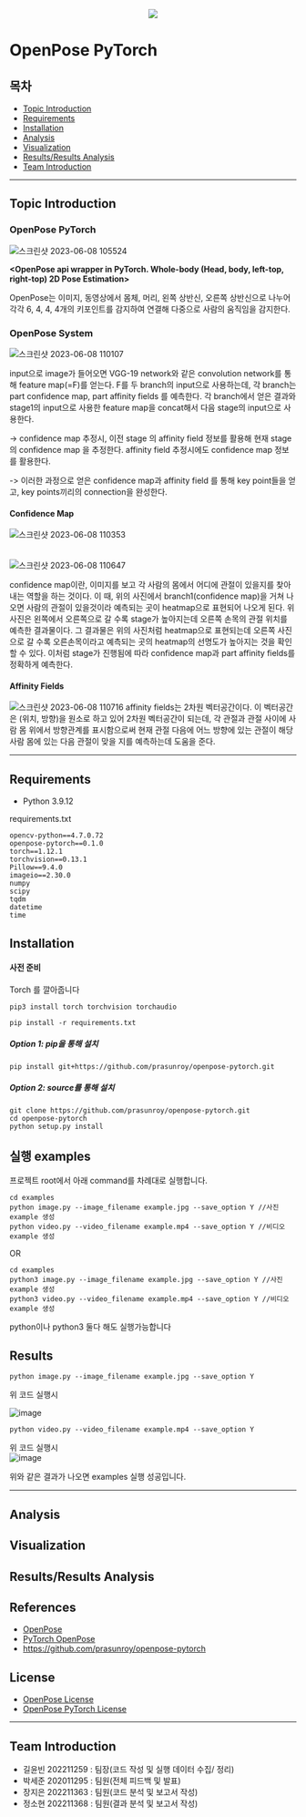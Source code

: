 <p align='center'>
  <img src='https://github.com/prasunroy/openpose-pytorch/raw/master/assets/image_1.jpg' />
</p>


# OpenPose PyTorch
## 목차

* [Topic Introduction](#topic-introduction)
* [Requirements](#requirements)
* [Installation](#installation)
* [Analysis](#analysis)
* [Visualization](#visualization)
* [Results/Results Analysis](#results-results-analysis)
* [Team Introduction](#team-introduction)

---


## Topic Introduction 
### OpenPose PyTorch
![스크린샷 2023-06-08 105524](https://github.com/opensw23-lucky2022/opensw23_lucky2022_project/assets/127183125/e8a7a62c-5eab-44b6-9263-c63f49ad5422)

**<OpenPose api wrapper in PyTorch. Whole-body (Head, body, left-top, right-top) 2D Pose Estimation>**

OpenPose는 이미지, 동영상에서 몸체, 머리, 왼쪽 상반신, 오른쪽 상반신으로 나누어 각각 6, 4, 4, 4개의 키포인트를 감지하여 연결해 다중으로 사람의 움직임을 감지한다.

### OpenPose System

![스크린샷 2023-06-08 110107](https://github.com/opensw23-lucky2022/opensw23_lucky2022_project/assets/127183125/2896f944-e56a-46c5-bdec-d93fec9cfe5d)

input으로 image가 들어오면 VGG-19 network와 같은 convolution network를 통해 feature map(=F)를 얻는다. F를 두 branch의 input으로 사용하는데, 각 branch는 part confidence map, part affinity fields 를 예측한다. 각 branch에서 얻은 결과와 stage1의 input으로 사용한 feature map을 concat해서 다음 stage의 input으로 사용한다.

-> confidence map 추정시, 이전 stage 의 affinity field 정보를 활용해 현재 stage 의 confidence map 을 추정한다. affinity field 추정시에도 confidence map 정보를 활용한다.

-> 이러한 과정으로 얻은 confidence map과 affinity field 를 통해 key point들을 얻고, key points끼리의 connection을 완성한다.

#### Confidence Map

![스크린샷 2023-06-08 110353](https://github.com/opensw23-lucky2022/opensw23_lucky2022_project/assets/127183125/2d5e2267-52bc-41f1-8a97-a805dd9d23b9)
<br/><br/><br/>
![스크린샷 2023-06-08 110647](https://github.com/opensw23-lucky2022/opensw23_lucky2022_project/assets/127183125/9a7a9b58-8f28-4361-b364-d995ea754cdf)

confidence map이란, 이미지를 보고 각 사람의 몸에서 어디에 관절이 있을지를 찾아내는 역할을 하는 것이다.  이 때, 위의 사진에서 branch1(confidence map)을 거쳐 나오면 사람의 관절이 있을것이라 예측되는 곳이 heatmap으로 표현되어 나오게 된다. 위 사진은 왼쪽에서 오른쪽으로 갈 수록 stage가 높아지는데 오른쪽 손목의 관절 위치를 예측한 결과물이다. 그 결과물은 위의 사진처럼 heatmap으로 표현되는데 오른쪽 사진으로 갈 수록 오른손목이라고 예측되는 곳의 heatmap의 선명도가 높아지는 것을 확인 할 수 있다. 이처럼 stage가 진행됨에 따라 confidence map과 part affinity fields를 정확하게 예측한다.

#### Affinity Fields

![스크린샷 2023-06-08 110716](https://github.com/opensw23-lucky2022/opensw23_lucky2022_project/assets/127183125/4ceb28df-f414-4f11-9872-e1ef4c1cd481)
affinity fields는 2차원 벡터공간이다. 이 벡터공간은 (위치, 방향)을 원소로 하고 있어 2차원 벡터공간이 되는데, 각 관절과 관절 사이에 사람 몸 위에서 방향관계를 표시함으로써 현재 관절 다음에 어느 방향에 있는 관절이 해당 사람 몸에 있는 다음 관절이 맞을 지를 예측하는데 도움을 준다.



---

## Requirements
* Python 3.9.12

requirements.txt
```
opencv-python==4.7.0.72
openpose-pytorch==0.1.0
torch==1.12.1
torchvision==0.13.1
Pillow==9.4.0
imageio==2.30.0
numpy
scipy
tqdm
datetime
time
```



## Installation
#### 사전 준비
Torch 를 깔아줍니다
```
pip3 install torch torchvision torchaudio
```
 ```
 pip install -r requirements.txt
 ```


##### Option 1: pip을 통해 설치
```
pip install git+https://github.com/prasunroy/openpose-pytorch.git
```
##### Option 2: source를 통해 설치
```
git clone https://github.com/prasunroy/openpose-pytorch.git
cd openpose-pytorch
python setup.py install
```


## 실행 examples
프로젝트 root에서 아래 command를 차례대로 실행합니다.
```
cd examples
python image.py --image_filename example.jpg --save_option Y //사진 example 생성
python video.py --video_filename example.mp4 --save_option Y //비디오 example 생성
```
OR
```
cd examples
python3 image.py --image_filename example.jpg --save_option Y //사진 example 생성
python3 video.py --video_filename example.mp4 --save_option Y //비디오 example 생성
```
python이나 python3 둘다 해도 실행가능합니다
## Results
```
python image.py --image_filename example.jpg --save_option Y
```
위 코드 실행시<br>

![image](https://github.com/Team-Lucky2022/openpose_pytorch/assets/74056843/9b2fe93d-de7c-44c1-bdaf-2bab69665a1d)

```
python video.py --video_filename example.mp4 --save_option Y
``` 
위 코드 실행시<br>
![image](https://github.com/Team-Lucky2022/openpose_pytorch/assets/74056843/698e3c58-b113-4760-9842-a3dd04850c63)

위와 같은 결과가 나오면 examples 실행 성공입니다.

---

## Analysis

## Visualization



## Results/Results Analysis


## References
* [OpenPose](https://github.com/CMU-Perceptual-Computing-Lab/openpose)
* [PyTorch OpenPose](https://github.com/Hzzone/pytorch-openpose)
* https://github.com/prasunroy/openpose-pytorch

## License
* [OpenPose License](https://github.com/CMU-Perceptual-Computing-Lab/openpose/blob/master/LICENSE)
* [OpenPose PyTorch License](https://github.com/prasunroy/openpose-pytorch/blob/master/LICENSE)

---

## Team Introduction
* 길윤빈 202211259 : 팀장(코드 작성 및 실행 데이터 수집/ 정리) 
* 박세준 202011295 : 팀원(전체 피드백 및 발표)
* 장지은 202211363 : 팀원(코드 분석 및 보고서 작성)
* 정소현 202211368 : 팀원(결과 분석 및 보고서 작성)


<br />
<br />

